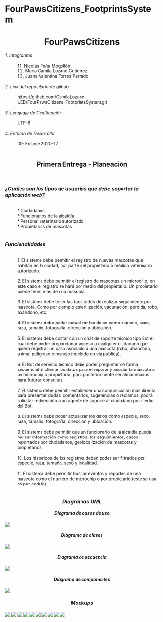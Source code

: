 # FourPawsCitizens_FootprintsSystem
<html>
<h1 align="center"> FourPawsCitizens </h1>
<dl>
	<dt><em> 1. Integrantes </em></dt>
	<br>
	<dd>1.1. Nicolás Peña Mogollón</dd>
	<dd>1.2. María Camila Lozano Gutierrez</dd>
	<dd>1.3. Juana Valentina Torres Parrado</dd>
	<br>
	<dt><em> 2. Link del repositorio de github </em></dt>
	<br>
	<dd>https://github.com/CamilaLozano-UEB/FourPawsCitizens_FootprintsSystem.git</dd>
	<br>
	<dt><em> 3. Lenguaje de Codificación </em></dt>
	<br>
	<dd> UTF-8 </dd>
	<br>
	<dt><em> 4. Entorno de Desarrollo </em></dt>
	<br>
	<dd> IDE Eclipse 2020-12 </dd>
	<br>
	<h2 align="center"> Primera Entrega - Planeación </h2>
	<br>
	<h3><em> ¿Cuáles son los tipos de usuarios que debe soportar la aplicación web? </em></h3>
	<br>
	<dd>* Ciudadanos</dd>
	<dd>* Funcionarios de la alcaldía</dd>
	<dd>* Personal veterinario autorizado</dd>
	<dd>* Propietarios de mascotas</dd>
	<br>
	<h3><em> Funcionalidades </em></h3>
	<br>
	<dd> 1. El sistema debe permitir el registro de nuevas mascotas que habitan en la ciudad, por parte del propietario o médico veterinario autorizado.</dd>
	<br>
	<dd> 2. El sistema debe permitir el registro de mascotas sin microchip, en este caso el registro se hará por medio del propietario. Un propietario puede tener más de una mascota </dd>
	<br>
	<dd> 3. El sistema debe tener las facultades de realizar seguimiento por mascota. Como por ejemplo esterilización, vacunación, pérdida, robo, abandono, etc. </dd>
	<br>
	<dd> 4. El sistema debe poder actualizar los datos como especie, sexo, raza, tamaño, fotografía, dirección y ubicación. </dd>
	<br>
	<dd> 5. El sistema debe contar con un chat de soporte técnico tipo Bot el cual debe poder proporcionar acceso a cualquier ciudadano que quiera registrar un caso asociado a una mascota (robo, abandono, animal peligroso o manejo indebido en vía pública).</dd>
	<br>
	<dd> 6. El Bot de servicio técnico debe poder preguntar de forma secuencial al cliente los datos para el reporte y asociar la mascota a un microchip o propietario, para posteriormente ser almacenados para futuras consultas.</dd>
	<br>
	<dd> 7. El sistema debe permitir establecer una comunicación más directa para presentar dudas, comentarios, sugerencias o reclamos, podrá solicitar redirección a un agente de soporte al ciudadano por medio del Bot.</dd>
	<br>
	<dd> 8. El sistema debe poder actualizar los datos como especie, sexo, raza, tamaño, fotografía, dirección y ubicación. </dd>
	<br>
	<dd> 9. El sistema debe permitir que un funcionario de la alcaldía pueda revisar información como registros, los seguimientos, casos reportados por ciudadanos, geolocalización de mascotas y propietarios. </dd>
	<br>
	<dd> 10. Los historicos de los registros deben poder ser filtrados por especie, raza, tamaño, sexo y localidad.</dd>
	<br>
	<dd> 11. El sistema debe permitir buscar eventos y reportes de una mascota como el número de microchip o por propietario (este se usa es por cedula).</dd>
	<br>
	<h3 align="center"><em> Diagramas UML </em></h3>
	<dt>
		<h4 align="center"><em> Diagrama de casos de uso </em><h4>
		<img src="./ReadmeSources/DiagramadeCasosdeuso.jpg" align="center">
	</dt>
	<dt>
		<h4 align="center"><em> Diagrama de clases </em><h4>
		<img src="./ReadmeSources/DiagramadeClases.jpg" align="center">
	</dt>
	<dt>
		<h4 align="center"><em> Diagrama de secuencia </em><h4>
		<img src="./ReadmeSources/DiagramadeSecuencia.jpg" align="center">
	</dt>
	<dt>
		<h4 align="center"><em> Diagrama de componentes </em><h4>
		<img src="./ReadmeSources/DiagramadeComponentes.jpg" align="center">
	</dt>
	<h3 align="center"><em> Mockups </em></h3>
	<img src="./ReadmeSources/Mockup/MockUp1.png" align="center">
	<img src="./ReadmeSources/Mockup/MockUp2.png" align="center">
	<img src="./ReadmeSources/Mockup/MockUp3.png" align="center">
	<img src="./ReadmeSources/Mockup/Pantalla1.PNG" align="center">
	<img src="./ReadmeSources/Mockup/Pantalla2.PNG" align="center">
	<img src="./ReadmeSources/Mockup/Pantalla3.PNG" align="center">
	<img src="./ReadmeSources/Mockup/Pantalla4.PNG" align="center">
	<img src="./ReadmeSources/Mockup/Pantalla5.PNG" align="center">
	<img src="./ReadmeSources/Mockup/Pantalla6.PNG" align="center">
	<img src="./ReadmeSources/Mockup/Pantalla7.PNG" align="center">
	
</dl>

</html>